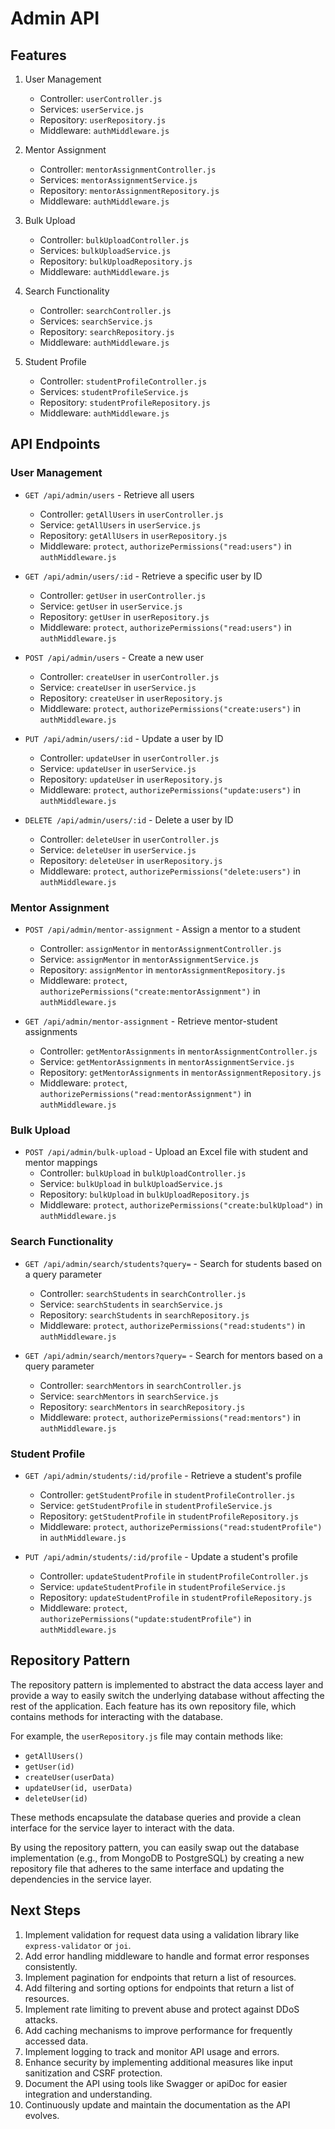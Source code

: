 # Admin API

## Features

1. User Management

   - Controller: `userController.js`
   - Services: `userService.js`
   - Repository: `userRepository.js`
   - Middleware: `authMiddleware.js`

2. Mentor Assignment

   - Controller: `mentorAssignmentController.js`
   - Services: `mentorAssignmentService.js`
   - Repository: `mentorAssignmentRepository.js`
   - Middleware: `authMiddleware.js`

3. Bulk Upload

   - Controller: `bulkUploadController.js`
   - Services: `bulkUploadService.js`
   - Repository: `bulkUploadRepository.js`
   - Middleware: `authMiddleware.js`

4. Search Functionality

   - Controller: `searchController.js`
   - Services: `searchService.js`
   - Repository: `searchRepository.js`
   - Middleware: `authMiddleware.js`

5. Student Profile
   - Controller: `studentProfileController.js`
   - Services: `studentProfileService.js`
   - Repository: `studentProfileRepository.js`
   - Middleware: `authMiddleware.js`

## API Endpoints

### User Management

- `GET /api/admin/users` - Retrieve all users

  - Controller: `getAllUsers` in `userController.js`
  - Service: `getAllUsers` in `userService.js`
  - Repository: `getAllUsers` in `userRepository.js`
  - Middleware: `protect`, `authorizePermissions("read:users")` in `authMiddleware.js`

- `GET /api/admin/users/:id` - Retrieve a specific user by ID

  - Controller: `getUser` in `userController.js`
  - Service: `getUser` in `userService.js`
  - Repository: `getUser` in `userRepository.js`
  - Middleware: `protect`, `authorizePermissions("read:users")` in `authMiddleware.js`

- `POST /api/admin/users` - Create a new user

  - Controller: `createUser` in `userController.js`
  - Service: `createUser` in `userService.js`
  - Repository: `createUser` in `userRepository.js`
  - Middleware: `protect`, `authorizePermissions("create:users")` in `authMiddleware.js`

- `PUT /api/admin/users/:id` - Update a user by ID

  - Controller: `updateUser` in `userController.js`
  - Service: `updateUser` in `userService.js`
  - Repository: `updateUser` in `userRepository.js`
  - Middleware: `protect`, `authorizePermissions("update:users")` in `authMiddleware.js`

- `DELETE /api/admin/users/:id` - Delete a user by ID
  - Controller: `deleteUser` in `userController.js`
  - Service: `deleteUser` in `userService.js`
  - Repository: `deleteUser` in `userRepository.js`
  - Middleware: `protect`, `authorizePermissions("delete:users")` in `authMiddleware.js`

### Mentor Assignment

- `POST /api/admin/mentor-assignment` - Assign a mentor to a student

  - Controller: `assignMentor` in `mentorAssignmentController.js`
  - Service: `assignMentor` in `mentorAssignmentService.js`
  - Repository: `assignMentor` in `mentorAssignmentRepository.js`
  - Middleware: `protect`, `authorizePermissions("create:mentorAssignment")` in `authMiddleware.js`

- `GET /api/admin/mentor-assignment` - Retrieve mentor-student assignments
  - Controller: `getMentorAssignments` in `mentorAssignmentController.js`
  - Service: `getMentorAssignments` in `mentorAssignmentService.js`
  - Repository: `getMentorAssignments` in `mentorAssignmentRepository.js`
  - Middleware: `protect`, `authorizePermissions("read:mentorAssignment")` in `authMiddleware.js`

### Bulk Upload

- `POST /api/admin/bulk-upload` - Upload an Excel file with student and mentor mappings
  - Controller: `bulkUpload` in `bulkUploadController.js`
  - Service: `bulkUpload` in `bulkUploadService.js`
  - Repository: `bulkUpload` in `bulkUploadRepository.js`
  - Middleware: `protect`, `authorizePermissions("create:bulkUpload")` in `authMiddleware.js`

### Search Functionality

- `GET /api/admin/search/students?query=` - Search for students based on a query parameter

  - Controller: `searchStudents` in `searchController.js`
  - Service: `searchStudents` in `searchService.js`
  - Repository: `searchStudents` in `searchRepository.js`
  - Middleware: `protect`, `authorizePermissions("read:students")` in `authMiddleware.js`

- `GET /api/admin/search/mentors?query=` - Search for mentors based on a query parameter
  - Controller: `searchMentors` in `searchController.js`
  - Service: `searchMentors` in `searchService.js`
  - Repository: `searchMentors` in `searchRepository.js`
  - Middleware: `protect`, `authorizePermissions("read:mentors")` in `authMiddleware.js`

### Student Profile

- `GET /api/admin/students/:id/profile` - Retrieve a student's profile

  - Controller: `getStudentProfile` in `studentProfileController.js`
  - Service: `getStudentProfile` in `studentProfileService.js`
  - Repository: `getStudentProfile` in `studentProfileRepository.js`
  - Middleware: `protect`, `authorizePermissions("read:studentProfile")` in `authMiddleware.js`

- `PUT /api/admin/students/:id/profile` - Update a student's profile
  - Controller: `updateStudentProfile` in `studentProfileController.js`
  - Service: `updateStudentProfile` in `studentProfileService.js`
  - Repository: `updateStudentProfile` in `studentProfileRepository.js`
  - Middleware: `protect`, `authorizePermissions("update:studentProfile")` in `authMiddleware.js`

## Repository Pattern

The repository pattern is implemented to abstract the data access layer and provide a way to easily switch the underlying database without affecting the rest of the application. Each feature has its own repository file, which contains methods for interacting with the database.

For example, the `userRepository.js` file may contain methods like:

- `getAllUsers()`
- `getUser(id)`
- `createUser(userData)`
- `updateUser(id, userData)`
- `deleteUser(id)`

These methods encapsulate the database queries and provide a clean interface for the service layer to interact with the data.

By using the repository pattern, you can easily swap out the database implementation (e.g., from MongoDB to PostgreSQL) by creating a new repository file that adheres to the same interface and updating the dependencies in the service layer.

## Next Steps

1. Implement validation for request data using a validation library like `express-validator` or `joi`.
2. Add error handling middleware to handle and format error responses consistently.
3. Implement pagination for endpoints that return a list of resources.
4. Add filtering and sorting options for endpoints that return a list of resources.
5. Implement rate limiting to prevent abuse and protect against DDoS attacks.
6. Add caching mechanisms to improve performance for frequently accessed data.
7. Implement logging to track and monitor API usage and errors.
8. Enhance security by implementing additional measures like input sanitization and CSRF protection.
9. Document the API using tools like Swagger or apiDoc for easier integration and understanding.
10. Continuously update and maintain the documentation as the API evolves.
